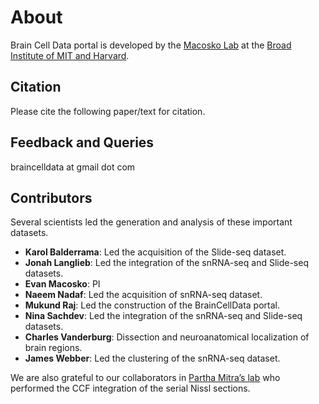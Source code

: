 ---
---

# About

Brain Cell Data portal is developed by the [Macosko Lab](https://macoskolab.com) at the [Broad Institute of MIT and Harvard](https://www.broadinstitute.org).

## Citation

Please cite the following paper/text for citation.

## Feedback and Queries

braincelldata at gmail dot com

## Contributors

Several scientists led the generation and analysis of these important datasets.

- **Karol Balderrama**: Led the acquisition of the Slide-seq dataset.
- **Jonah Langlieb**: Led the integration of the snRNA-seq and Slide-seq datasets.
- **Evan Macosko**: PI
- **Naeem Nadaf**: Led the acquisition of snRNA-seq dataset.
- **Mukund Raj**: Led the construction of the BrainCellData portal.
- **Nina Sachdev**: Led the integration of the snRNA-seq and Slide-seq datasets.
- **Charles Vanderburg**:  Dissection and neuroanatomical localization of brain regions.
- **James Webber**: Led the clustering of the snRNA-seq dataset.

We are also grateful to our collaborators in [Partha Mitra’s lab](http://brainarchitecture.org/) who performed
the CCF integration of the serial Nissl sections.
